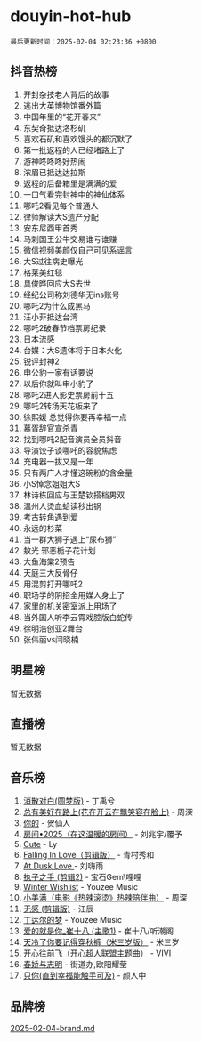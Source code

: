 # douyin-hot-hub

`最后更新时间：2025-02-04 02:23:36 +0800`

## 抖音热榜

1. 开封杂技老人背后的故事
1. 逃出大英博物馆番外篇
1. 中国年里的“花开春来”
1. 东契奇抵达洛杉矶
1. 喜欢石矶和喜欢馒头的都沉默了
1. 第一批返程的人已经堵路上了
1. 游神咚咚咚好热闹
1. 浓眉已抵达达拉斯
1. 返程的后备箱里是满满的爱
1. 一口气看完封神中的神仙体系
1. 哪吒2看见每个普通人
1. 律师解读大S遗产分配
1. 安东尼西甲首秀
1. 马刺国王公牛交易谁亏谁赚
1. 微信视频美颜仅自己可见系谣言
1. 大S过往病史曝光
1. 格莱美红毯
1. 具俊晔回应大S去世
1. 经纪公司称刘德华无ins账号
1. 哪吒2为什么成黑马
1. 汪小菲抵达台湾
1. 哪吒2破春节档票房纪录
1. 日本流感
1. 台媒：大S遗体将于日本火化
1. 锐评封神2
1. 申公豹一家有话要说
1. 以后你就叫申小豹了
1. 哪吒2进入影史票房前十五
1. 哪吒2转场天花板来了
1. 徐熙媛 总觉得你要再幸福一点
1. 慕胥辞官宣杀青
1. 找到哪吒2配音演员全员抖音
1. 导演饺子谈哪吒的容貌焦虑
1. 充电器一拔又是一年
1. 只有两广人才懂这碗粉的含金量
1. 小S悼念姐姐大S
1. 林诗栋回应与王楚钦搭档男双
1. 温州人烫血蛤读秒出锅
1. 考古转角遇到爱
1. 永远的杉菜
1. 当一群大狮子遇上“尿布狮”
1. 敖光 邪恶栀子花计划
1. 大鱼海棠2预告
1. 天庭三大反骨仔
1. 用混剪打开哪吒2
1. 职场学的阴招全用媒人身上了
1. 家里的机关密室派上用场了
1. 当外国人听李云霄戏腔版白蛇传
1. 徐明浩创亚2舞台
1. 张伟丽vs闫晓楠

## 明星榜

暂无数据

## 直播榜

暂无数据

## 音乐榜

1. [消散对白(圆梦版)](https://sf5-hl-cdn-tos.douyinstatic.com/obj/tos-cn-ve-2774/og4jB5I5IizzoZVAAAzWgBMAsMDWoArfwBOiFs) - 丁禹兮
1. [总有美好在路上(花在开云在飘笑容在脸上)](https://sf6-cdn-tos.douyinstatic.com/obj/tos-cn-ve-2774/oU5u7NwtfBIvaNhoQBszOvAlRiAoiWAVVyBMq4) - 周深
1. [你的](https://sf5-hl-cdn-tos.douyinstatic.com/obj/tos-cn-ve-2774/oYuIeKf42jB7sEV6B2upMdpYAgfrQWj0FeRegh) - 贺仙人
1. [房间•2025（在这温暖的房间）](https://sf5-hl-cdn-tos.douyinstatic.com/obj/tos-cn-ve-2774/oMzJcnT8BgIetASeBfwfEeBQVNfACiCifhfZP7g) - 刘兆宇/覆予
1. [Cute](https://sf5-hl-cdn-tos.douyinstatic.com/obj/tos-cn-ve-2774/o4IbIzHWKAAB4wsS5qMBRiiAlEBGTpQRNfFvuo) - Ly
1. [Falling In Love（剪辑版）](https://sf5-hl-cdn-tos.douyinstatic.com/obj/tos-cn-ve-2774/o8ajpA8zzgBPahbBIO8AcKGBLJezFCRd1wfP9f) - 青村秀和
1. [ At Dusk  Love ](https://sf5-hl-cdn-tos.douyinstatic.com/obj/tos-cn-ve-2774/o8CrpCf5CaYgI4ZrtQgMQAFEfuGqNnRSDQAPBc) - 刘嗨雨
1. [执子之手 (剪辑2)](https://sf6-cdn-tos.douyinstatic.com/obj/tos-cn-ve-2774/oUoZLQjCc31XzqsBnBQUNgeKtYPBcgbFDwtfcu) - 宝石Gem\哩哩
1. [Winter Wishlist](https://sf5-hl-cdn-tos.douyinstatic.com/obj/tos-cn-ve-2774/oIIgUOeamCFCVAzxN6MFRLIBlLGpUqQxeeHrLE) - Youzee Music
1. [小美满（电影《热辣滚烫》热辣陪伴曲）](https://sf5-hl-cdn-tos.douyinstatic.com/obj/tos-cn-ve-2774/o0GAn2lSgfZIDUgtevCGDQYnFg4CwnrBaxbTZL) - 周深
1. [无感 (剪辑版)](https://sf5-hl-cdn-tos.douyinstatic.com/obj/tos-cn-ve-2774/o0eIsUzJBDlQaQFC5OFlgbMEZC1TFYBftOBn6p) - 江辰
1. [丁达尔的梦](https://sf5-hl-cdn-tos.douyinstatic.com/obj/tos-cn-ve-2774/oMU3WirUZBVQkAC9ccG5P2IQirziZM2RTInUY) - Youzee Music
1. [爱的就是你_崔十八 (主歌1)](https://sf5-hl-cdn-tos.douyinstatic.com/obj/tos-cn-ve-2774/oI5BO5DhFZ6UTcNCnZaOCBLtZ7WIMQGfgnXf5E) - 崔十八/听潮阁
1. [天冷了你要记得穿秋裤（米三岁版）](https://sf5-hl-cdn-tos.douyinstatic.com/obj/tos-cn-ve-2774/oQlIwVIDWiZ6BQilAorS7MA0AgCkQDvcZAdm1) - 米三岁
1. [开心往前飞（开心超人联盟主题曲）](https://sf3-cdn-tos.douyinstatic.com/obj/tos-cn-ve-2774/9d8fb7c82cf1421fb93a9fe925275e0a) - VIVI
1. [春娇与志明](https://sf5-hl-cdn-tos.douyinstatic.com/obj/tos-cn-ve-2774/e530d8fceb7044b39707d7f9ff54add1) - 街道办,欧阳耀莹
1. [只你(直到幸福能触手可及)](https://sf5-hl-cdn-tos.douyinstatic.com/obj/tos-cn-ve-2774/o0lBkRDzFTeaVSUz3ZZSCBVtZ5DIMQGfgmEAuE) - 颜人中

## 品牌榜

[2025-02-04-brand.md](2025-02-04-brand.md)
